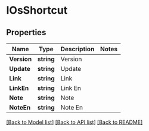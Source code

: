 # IOsShortcut

## Properties

Name | Type | Description | Notes
------------ | ------------- | ------------- | -------------
**Version** | **string** | Version | 
**Update** | **string** | Update | 
**Link** | **string** | Link | 
**LinkEn** | **string** | Link En | 
**Note** | **string** | Note | 
**NoteEn** | **string** | Note En | 

[[Back to Model list]](../README.md#documentation-for-models) [[Back to API list]](../README.md#documentation-for-api-endpoints) [[Back to README]](../README.md)


